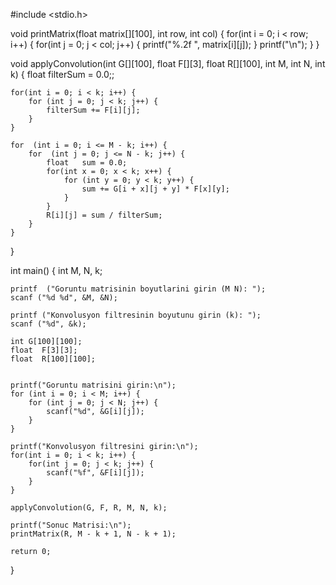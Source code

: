 #include <stdio.h>

void printMatrix(float matrix[][100], int row, int col) {
    for(int i = 0; i < row; i++) {
        for(int j = 0; j < col; j++) {
            printf("%.2f ", matrix[i][j]);
        }
          printf("\n");
    }
}

void applyConvolution(int G[][100], float F[][3], float R[][100], int M, int N, int k) {
    float filterSum = 0.0;;


    for(int i = 0; i < k; i++) {
        for (int j = 0; j < k; j++) {
            filterSum += F[i][j];
        }
    }

    for  (int i = 0; i <= M - k; i++) {
        for  (int j = 0; j <= N - k; j++) {
            float   sum = 0.0;
            for(int x = 0; x < k; x++) {
                for (int y = 0; y < k; y++) {
                    sum += G[i + x][j + y] * F[x][y];
                }
            }
            R[i][j] = sum / filterSum;
        }
    }
}

int main() {
    int  M,  N, k;


    printf  ("Goruntu matrisinin boyutlarini girin (M N): ");
    scanf ("%d %d", &M, &N);

    printf ("Konvolusyon filtresinin boyutunu girin (k): ");
    scanf ("%d", &k);

    int G[100][100];
    float  F[3][3];
    float  R[100][100];


    printf("Goruntu matrisini girin:\n");
    for (int i = 0; i < M; i++) {
        for (int j = 0; j < N; j++) {
            scanf("%d", &G[i][j]);
        }
    }

    printf("Konvolusyon filtresini girin:\n");
    for(int i = 0; i < k; i++) {
        for(int j = 0; j < k; j++) {
            scanf("%f", &F[i][j]);
        }
    }

    applyConvolution(G, F, R, M, N, k);

    printf("Sonuc Matrisi:\n");
    printMatrix(R, M - k + 1, N - k + 1);

    return 0;
}
